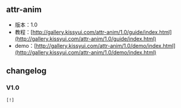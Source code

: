 ## attr-anim

* 版本：1.0
* 教程：[http://gallery.kissyui.com/attr-anim/1.0/guide/index.html](http://gallery.kissyui.com/attr-anim/1.0/guide/index.html)
* demo：[http://gallery.kissyui.com/attr-anim/1.0/demo/index.html](http://gallery.kissyui.com/attr-anim/1.0/demo/index.html)

## changelog

### V1.0

    [!]


